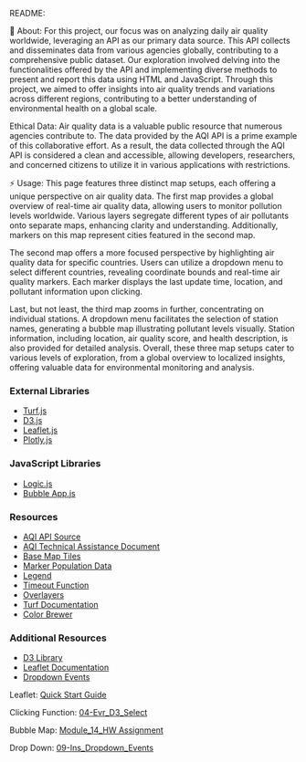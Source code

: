 README: 

🔰 About: 
For this project, our focus was on analyzing daily air quality worldwide, leveraging an API as our primary data source. This API collects and disseminates data from various agencies globally, contributing to a comprehensive public dataset. Our exploration involved delving into the functionalities offered by the API and implementing diverse methods to present and report this data using HTML and JavaScript. Through this project, we aimed to offer insights into air quality trends and variations across different regions, contributing to a better understanding of environmental health on a global scale.

Ethical Data:
Air quality data is a valuable public resource that numerous agencies contribute to. The data provided by the AQI API is a prime example of this collaborative effort. As a result, the data collected through the AQI API is considered a clean and accessible, allowing developers, researchers, and concerned citizens to utilize it in various applications with restrictions. 

⚡ Usage:
This page features three distinct map setups, each offering a unique perspective on air quality data. The first map provides a global overview of real-time air quality data, allowing users to monitor pollution levels worldwide. Various layers segregate different types of air pollutants onto separate maps, enhancing clarity and understanding. Additionally, markers on this map represent cities featured in the second map. 

The second map offers a more focused perspective by highlighting air quality data for specific countries. Users can utilize a dropdown menu to select different countries, revealing coordinate bounds and real-time air quality markers. Each marker displays the last update time, location, and pollutant information upon clicking. 

Last, but not least, the third map zooms in further, concentrating on individual stations. A dropdown menu facilitates the selection of station names, generating a bubble map illustrating pollutant levels visually. Station information, including location, air quality score, and health description, is also provided for detailed analysis. Overall, these three map setups cater to various levels of exploration, from a global overview to localized insights, offering valuable data for environmental monitoring and analysis.

### External Libraries

- [Turf.js](https://unpkg.com/@turf/turf@6/turf.min.js)
- [D3.js](https://d3js.org/d3.v7.min.js)
- [Leaflet.js](https://unpkg.com/leaflet/dist/leaflet.js)
- [Plotly.js](https://cdn.plot.ly/plotly-latest.min.js)

### JavaScript Libraries

- [Logic.js](./static/js/logic.js)
- [Bubble App.js](./static/js/bubble_app.js)

### Resources

- [AQI API Source](https://aqicn.org/data-platform/token-confirm/159d1cfa-a23b-441c-8774-e327495ab256)
- [AQI Technical Assistance Document](https://www.airnow.gov/sites/default/files/2020-05/aqi-technical-assistance-document-sept2018.pdf)
- [Base Map Tiles](https://aqicn.org/json-api/demo/)
- [Marker Population Data](https://aqicn.org/json-api/demo/)
- [Legend](https://leafletjs.com/examples/quick-start/)
- [Timeout Function](https://aqicn.org/json-api/demo/)
- [Overlayers](https://leafletjs.com/examples/quick-start/)
- [Turf Documentation](https://turfjs.org/docs/#featureOf)
- [Color Brewer](https://colorbrewer2.org/#type=sequential&scheme=YlOrRd&n=6)


### Additional Resources

- [D3 Library](https://d3js.org/)
- [Leaflet Documentation](https://leafletjs.com/examples/quick-start/)
- [Dropdown Events](https://leafletjs.com/examples/quick-start/)

Leaflet: [Quick Start Guide](https://leafletjs.com/examples/quick-start/)

Clicking Function: [04-Evr_D3_Select](#)

Bubble Map: [Module_14_HW Assignment](#)

Drop Down: [09-Ins_Dropdown_Events](#)



